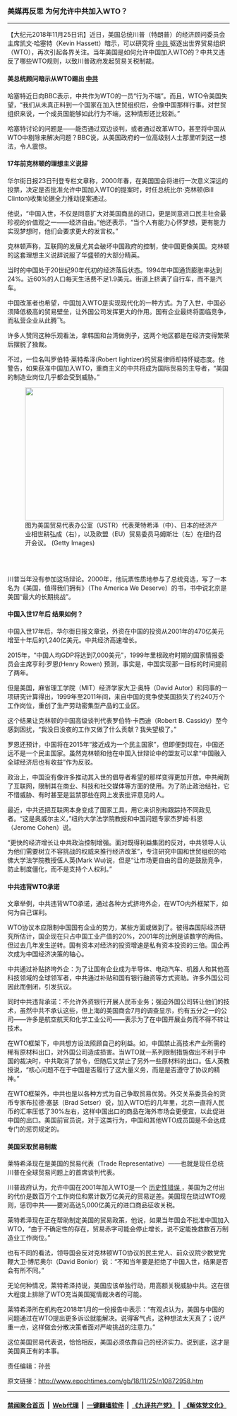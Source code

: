 ### 美媒再反思 为何允许中共加入WTO？
------------------------

<p>
 【大纪元2018年11月25日讯】近日，美国总统川普（特朗普）的经济顾问委员会主席凯文·哈塞特（Kevin Hassett）暗示，可以研究将
 <a href="http://www.epochtimes.com/gb/tag/%E4%B8%AD%E5%85%B1.html">
  中共
 </a>
 驱逐出世界贸易组织（WTO），再次引起各界关注。当年美国是如何允许中国加入WTO的？中共又违反了哪些WTO规则，以致川普政府发起贸易关税制裁。
</p>
<h4 class="story-body__h1">
 美总统顾问暗示从WTO踢出
 <a href="http://www.epochtimes.com/gb/tag/%E4%B8%AD%E5%85%B1.html">
  中共
 </a>
</h4>
<p>
 哈塞特近日向BBC表示，中共作为WTO的一员“行为不端”。而且，WTO令美国失望，“我们从未真正料到一个国家在加入世贸组织后，会像中国那样行事。对世贸组织来说，一个成员国能够如此行为不端，这种情形还比较新。”
</p>
<p>
 哈塞特讨论的问题是——能否通过双边谈判，或者通过改革WTO，甚至将中国从WTO中剔除来解决问题？BBC说，从美国政府的一位高级别人士那里听到这一想法，令人震惊。
</p>
<h4 class="story-body__h1">
 17年前克林顿的理想主义说辞
</h4>
<p>
 华尔街日报23日刊登专栏文章称，2000年春，在美国国会将进行一次意义深远的投票，决定是否批准允许中国加入WTO的提案时，时任总统比尔·克林顿(Bill Clinton)收集论据全力推动提案通过。
</p>
<p>
 他说，“中国入世，不仅是同意扩大对美国商品的进口，更是同意进口民主社会最珍视的价值观之一——经济自由。”他还表示，“当个人有能力心怀梦想，更有能力实现梦想时，他们会要求更大的发言权。”
</p>
<p>
 克林顿声称，互联网的发展尤其会破坏中国政府的控制，使中国更像美国。克林顿的这套理想主义说辞说服了华盛顿的大部分精英。
</p>
<p>
 当时的中国处于20世纪90年代初的经济落后状态。1994年中国通货膨胀率达到24%。近60%的人口每天生活费不足1.9美元。街道上挤满了自行车，而不是汽车。
</p>
<p>
 中国改革者也希望，中国加入WTO是实现现代化的一种方式。为了入世，中国必须降低极高的贸易壁垒，让外国公司发挥更大的作用。国有企业最终将面临竞争，而私营企业从此腾飞。
</p>
<p>
 许多人赞同这种乐观看法，拿韩国和台湾做例子，这两个地区都是在经济变得繁荣后摆脱了独裁。
</p>
<p>
 不过，一位名叫罗伯特·莱特希泽(Robert lightizer)的贸易律师却持怀疑态度。他警告，如果获准中国加入WTO，重商主义的中共将成为国际贸易的主导者，“美国的制造业岗位几乎都会受到威胁。”
</p>
<figure class="wp-caption aligncenter" id="attachment_10745357" style="width: 450px">
 <a href="http://i.epochtimes.com/assets/uploads/2018/09/bf24ddb8019e1986b47c3b6e57acbdda-e1538036968126.jpg">
  <img alt="" class="wp-image-10745357 size-medium" height="301" src="http://i.epochtimes.com/assets/uploads/2018/09/bf24ddb8019e1986b47c3b6e57acbdda-450x301.jpg" width="450"/>
 </a>
 <br/><figcaption class="wp-caption-text">
  图为美国贸易代表办公室（USTR）代表莱特希泽（中）、日本的经济产业相世耕弘成（右），以及欧盟（EU）贸易委员马姆斯壮（左）在纽约召开会议。 (Getty Images)
 </figcaption><br/>
</figure><br/>
<p>
 川普当年没有参加这场辩论。2000年，他玩票性质地参与了总统竞选，写了一本名为《美国，值得我们拥有》（The America We Deserve）的书，书中说北京是美国“最大的长期挑战”。
</p>
<h4>
 中国入世17年后 结果如何？
</h4>
<p>
 中国入世17年后，华尔街日报文章说，外资在中国的投资从2001年的470亿美元增至十年后的1,240亿美元。中共经济高速增长。
</p>
<p>
 2015年，“中国人均GDP将达到7,000美元”，1999年里根政府时期的国家情报委员会主席亨利·罗恩(Henry Rowen) 预测，事实是，中国实现那一目标的时间提前了两年。
</p>
<p>
 但是美国，麻省理工学院（MIT）经济学家大卫·奥特（David Autor）和同事的一项研究计算得出，1999年至2011年间，来自中国的竞争使美国损失了约240万个工作岗位，重创了生产劳动密集型产品的工业区。
</p>
<p>
 这个结果让克林顿的中国高级谈判代表罗伯特·卡西迪（Robert B. Cassidy）至今感到困扰，“我没日没夜的工作又做了什么贡献？我失望极了。”
</p>
<p>
 罗恩还预计，中国将在2015年“接近成为一个民主国家”，但即便到现在，中国还远不是一个民主国家。虽然克林顿和他在中国入世辩论中的盟友可以拿“中国融入全球经济后也有收益”作为反驳。
</p>
<p>
 政治上，中国没有像许多推动其入世的倡导者希望的那样变得更加开放。中共阉割了互联网，限制其在商业、科技和社交媒体等方面的使用。为了防止政治结社，它不惜威胁、有时甚至是监禁那些在网上发表批评意见的人。
</p>
<p>
 最近，中共还把互联网本身变成了国家工具，用它来识别和跟踪持不同政见者。“这是奥威尔主义，”纽约大学法学院教授和中国问题专家杰罗姆·科恩（Jerome Cohen）说。
</p>
<p>
 “更快的经济增长让中共政治控制增强。面对既得利益集团的反对，中共领导人认为他们需要树立不容挑战的权威来推行经济改革”，专注研究中国和世贸组织的哈佛大学法学院教授伍人英(Mark Wu)说，但是“让市场更自由的目的是鼓励竞争，防止制度僵化，而不是支持个人权利。”
</p>
<h4>
 中共违背WTO承诺
</h4>
<p>
 文章举例，中共违背WTO承诺，通过各种方式挤垮外企，在WTO内外框架下，如何为自己谋利。
</p>
<p>
 WTO协议本应限制中国国有企业的势力，某些方面或做到了。彼得森国际经济研究所估计，国企现在只占中国工业产值的20%，2001年的比例是该数字的两倍。但过去几年发生逆转。国有资本对经济的投资增速是私有资本投资的三倍。国企再次成为中国经济决策的轴心。
</p>
<p>
 中共通过补贴挤垮外企：为了让国有企业成为半导体、电动汽车、机器人和其他高科技领域的全球领军者，中共通过补贴和国有银行融资等方式资助。许多外国公司因此而倒闭，引发抗议。
</p>
<p>
 同时中共违背承诺：不允许外资银行开展人民币业务；强迫外国公司转让他们的技术，虽然中共不承认这些，但上海的美国商会7月的调查显示，约有五分之一的公司——许多是航空航天和化学工业公司——表示为了在中国开展业务而不得不转让技术。
</p>
<p>
 在WTO框架下，中共想方设法照顾自己的利益。如，中国禁止高技术产业所需的稀有原材料出口，对外国公司造成损害。当WTO就一系列限制措施做出不利于中国的裁决时，中共取消了禁令，但随后又禁止了另外一些原材料的出口。伍人英教授说，“核心问题不在于中国是否履行了这大量义务，而是是否遵守了协议的精神。”
</p>
<p>
 在WTO框架外，中共也是以各种方式为自己争取贸易优势。外交关系委员会的货币专家布拉德·塞瑟（Brad Setser）说，加入WTO后的几年里，北京一直将人民币的汇率压低了30%左右，这样中国出口的商品在海外市场会更便宜，以此促进中国的出口。美国前官员说，对于这类行为，中国和其他WTO成员国是不会达成专门的惩罚规定的。
</p>
<h4>
 美国采取贸易制裁
</h4>
<p>
 莱特希泽现在是美国的贸易代表（Trade Representative）——也就是现任总统川普在全球贸易问题上的首席谈判代表。
</p>
<p>
 川普政府认为，允许中国在2001年加入WTO是一个
 <a href="http://www.epochtimes.com/gb/tag/%E5%8E%86%E5%8F%B2%E6%80%A7%E9%94%99%E8%AF%AF.html">
  历史性错误
 </a>
 ，美国为之付出的代价是数百万个工作岗位和累计数万亿美元的贸易逆差。美国现在绕过WTO规则，惩罚中共——要对高达5,000亿美元的进口商品征收关税。
</p>
<p>
 莱特希泽现在正在帮助制定美国的贸易政策，他说，如果当年国会不批准中国加入WTO，“由于不确定性的存在，贸易赤字可能会停止增长，说不定能挽救数百万制造业工作岗位。”
</p>
<p>
 也有不同的看法，领导国会反对克林顿WTO协议的民主党人、前众议院少数党党鞭大卫·博尼奥尔（David Bonior）说：“不知当年要是拒绝了中国入世，结果是否会有所不同。”
</p>
<p>
 无论何种情况，莱特希泽持说，美国应该单独行动，用高额关税威胁中共。这在很大程度上排除了WTO充当美国冤情裁决者的可能。
</p>
<p>
 莱特希泽所在机构在2018年1月的一份报告中表示：“有观点认为，美国与中国的问题通过在WTO提出更多诉讼就能解决。说得客气点，这种想法太天真了；说严重一点，这样做会分散决策者面对严峻挑战的注意力。”
</p>
<p>
 这位美国贸易代表说，恰恰相反，美国必须依靠自己的经济实力。说到底，这才是美国真正有的本事。
</p>
<p>
 责任编辑：孙芸
</p>

原文链接：http://www.epochtimes.com/gb/18/11/25/n10872958.htm


------------------------
#### [禁闻聚合首页](https://github.com/gfw-breaker/banned-news/blob/master/README.md) &nbsp;|&nbsp; [Web代理](https://github.com/gfw-breaker/open-proxy/blob/master/README.md) &nbsp;|&nbsp; [一键翻墙软件](https://github.com/gfw-breaker/nogfw/blob/master/README.md) &nbsp;|&nbsp; [《九评共产党》](https://github.com/gfw-breaker/9ping.md/blob/master/README.md#九评之一评共产党是什么) &nbsp;|&nbsp; [《解体党文化》](https://github.com/gfw-breaker/jtdwh.md/blob/master/README.md#绪论)